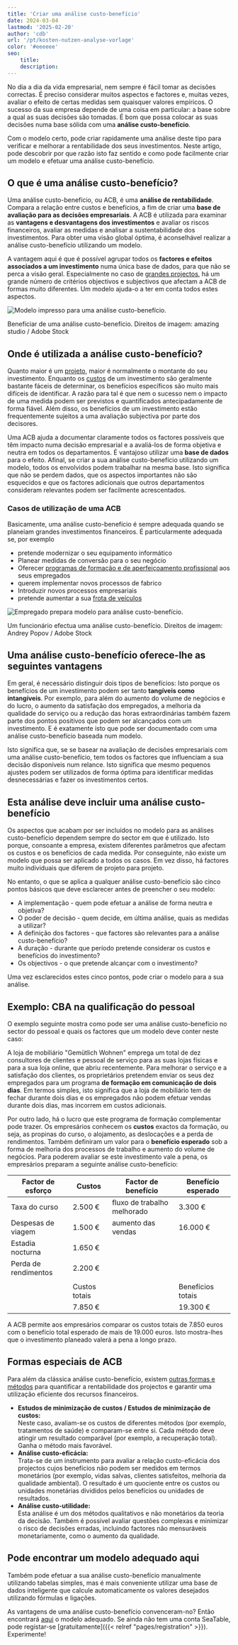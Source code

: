 ```yaml
---
title: 'Criar uma análise custo-benefício'
date: 2024-03-04
lastmod: '2025-02-20'
author: 'cdb'
url: '/pt/kosten-nutzen-analyse-vorlage'
color: '#eeeeee'
seo:
    title:
    description:
---
```


No dia a dia da vida empresarial, nem sempre é fácil tomar as decisões correctas. É preciso considerar muitos aspectos e factores e, muitas vezes, avaliar o efeito de certas medidas sem quaisquer valores empíricos. O sucesso da sua empresa depende de uma coisa em particular: a base sobre a qual as suas decisões são tomadas. É bom que possa colocar as suas decisões numa base sólida com uma **análise custo-benefício**.

Com o modelo certo, pode criar rapidamente uma análise deste tipo para verificar e melhorar a rentabilidade dos seus investimentos. Neste artigo, pode descobrir por que razão isto faz sentido e como pode facilmente criar um modelo e efetuar uma análise custo-benefício.

## O que é uma análise custo-benefício?

Uma análise custo-benefício, ou ACB, é uma **análise de rentabilidade**. Compara a relação entre custos e benefícios, a fim de criar uma **base de avaliação para as decisões empresariais**. A ACB é utilizada para examinar as **vantagens e desvantagens dos investimentos** e avaliar os riscos financeiros, avaliar as medidas e analisar a sustentabilidade dos investimentos. Para obter uma visão global óptima, é aconselhável realizar a análise custo-benefício utilizando um modelo.

A vantagem aqui é que é possível agrupar todos os **factores e efeitos associados a um investimento** numa única base de dados, para que não se perca a visão geral. Especialmente no caso de [grandes projectos](https://seatable.io/pt/projektstrukturplan-vorlage/), há um grande número de critérios objectivos e subjectivos que afectam a ACB de formas muito diferentes. Um modelo ajuda-o a ter em conta todos estes aspectos.

![Modelo impresso para uma análise custo-benefício.](https://seatable.io/wp-content/uploads/2022/08/Kosten-Nutzen-Analyse-Vorlage_AdobeStock_518582008-711x474.jpg)

Beneficiar de uma análise custo-benefício. Direitos de imagem: amazing studio / Adobe Stock

## Onde é utilizada a análise custo-benefício?

Quanto maior é um [projeto](https://seatable.io/pt/vorlagen-projektplanung/), maior é normalmente o montante do seu investimento. Enquanto os [custos](https://seatable.io/pt/budgetplanung-vorlage/) de um investimento são geralmente bastante fáceis de determinar, os benefícios específicos são muito mais difíceis de identificar. A razão para tal é que nem o sucesso nem o impacto de uma medida podem ser previstos e quantificados antecipadamente de forma fiável. Além disso, os benefícios de um investimento estão frequentemente sujeitos a uma avaliação subjectiva por parte dos decisores.

Uma ACB ajuda a documentar claramente todos os factores possíveis que têm impacto numa decisão empresarial e a avaliá-los de forma objetiva e neutra em todos os departamentos. É vantajoso utilizar uma **base de dados** para o efeito. Afinal, se criar a sua análise custo-benefício utilizando um modelo, todos os envolvidos podem trabalhar na mesma base. Isto significa que não se perdem dados, que os aspectos importantes não são esquecidos e que os factores adicionais que outros departamentos consideram relevantes podem ser facilmente acrescentados.

### Casos de utilização de uma ACB

Basicamente, uma análise custo-benefício é sempre adequada quando se planeiam grandes investimentos financeiros. É particularmente adequada se, por exemplo

- pretende modernizar o seu equipamento informático
- Planear medidas de conversão para o seu negócio
- Oferecer [programas de formação e de aperfeiçoamento profissional](https://seatable.io/pt/workshop-planen/) aos seus empregados
- querem implementar novos processos de fabrico
- Introduzir novos processos empresariais
- pretende aumentar a sua [frota de veículos](https://seatable.io/pt/fuhrparkmanagement/)

![Empregado prepara modelo para análise custo-benefício.](images/Kosten-Nutzen-Analyse-Vorlage_AdobeStock_467514550.jpg)

Um funcionário efectua uma análise custo-benefício. Direitos de imagem: Andrey Popov / Adobe Stock

## Uma análise custo-benefício oferece-lhe as seguintes vantagens

Em geral, é necessário distinguir dois tipos de benefícios: Isto porque os benefícios de um investimento podem ser tanto **tangíveis como intangíveis**. Por exemplo, para além do aumento do volume de negócios e do lucro, o aumento da satisfação dos empregados, a melhoria da qualidade do serviço ou a redução das horas extraordinárias também fazem parte dos pontos positivos que podem ser alcançados com um investimento. E é exatamente isto que pode ser documentado com uma análise custo-benefício baseada num modelo.

Isto significa que, se se basear na avaliação de decisões empresariais com uma análise custo-benefício, tem todos os factores que influenciam a sua decisão disponíveis num relance. Isto significa que mesmo pequenos ajustes podem ser utilizados de forma óptima para identificar medidas desnecessárias e fazer os investimentos certos.

## Esta análise deve incluir uma análise custo-benefício

Os aspectos que acabam por ser incluídos no modelo para as análises custo-benefício dependem sempre do sector em que é utilizado. Isto porque, consoante a empresa, existem diferentes parâmetros que afectam os custos e os benefícios de cada medida. Por conseguinte, não existe um modelo que possa ser aplicado a todos os casos. Em vez disso, há factores muito individuais que diferem de projeto para projeto.

No entanto, o que se aplica a qualquer análise custo-benefício são cinco pontos básicos que deve esclarecer antes de preencher o seu modelo:

- A implementação - quem pode efetuar a análise de forma neutra e objetiva?
- O poder de decisão - quem decide, em última análise, quais as medidas a utilizar?
- A definição dos factores - que factores são relevantes para a análise custo-benefício?
- A duração - durante que período pretende considerar os custos e benefícios do investimento?
- Os objectivos - o que pretende alcançar com o investimento?

Uma vez esclarecidos estes cinco pontos, pode criar o modelo para a sua análise.

## Exemplo: CBA na qualificação do pessoal

O exemplo seguinte mostra como pode ser uma análise custo-benefício no sector do pessoal e quais os factores que um modelo deve conter neste caso:

A loja de mobiliário "Gemütlich Wohnen" emprega um total de dez consultores de clientes e pessoal de serviço para as suas lojas físicas e para a sua loja online, que abriu recentemente. Para melhorar o serviço e a satisfação dos clientes, os proprietários pretendem enviar os seus dez empregados para um programa **de formação em comunicação de dois dias**. Em termos simples, isto significa que a loja de mobiliário tem de fechar durante dois dias e os empregados não podem efetuar vendas durante dois dias, mas incorrem em custos adicionais.

Por outro lado, há o lucro que este programa de formação complementar pode trazer. Os empresários conhecem os **custos** exactos da formação, ou seja, as propinas do curso, o alojamento, as deslocações e a perda de rendimentos. Também definiram um valor para o **benefício esperado** sob a forma de melhoria dos processos de trabalho e aumento do volume de negócios. Para poderem avaliar se este investimento vale a pena, os empresários preparam a seguinte análise custo-benefício:

| Factor de esforço    | Custos        | Factor de benefício         | Benefício esperado |
| -------------------- | ------------- | --------------------------- | ------------------ |
| Taxa do curso        | 2.500 €       | fluxo de trabalho melhorado | 3.300 €            |
| Despesas de viagem   | 1.500 €       | aumento das vendas          | 16.000 €           |
| Estadia nocturna     | 1.650 €       |                             |                    |
| Perda de rendimentos | 2.200 €       |                             |                    |
|                      |               |                             |                    |
|                      | Custos totais |                             | Benefícios totais  |
|                      | 7.850 €       |                             | 19.300 €           |

A ACB permite aos empresários comparar os custos totais de 7.850 euros com o benefício total esperado de mais de 19.000 euros. Isto mostra-lhes que o investimento planeado valerá a pena a longo prazo.

## Formas especiais de ACB

Para além da clássica análise custo-benefício, existem [outras formas e métodos](https://de.wikipedia.org/wiki/Kosten-Nutzen-Analyse) para quantificar a rentabilidade dos projectos e garantir uma utilização eficiente dos recursos financeiros.

- **Estudos de minimização de custos / Estudos de minimização de custos:**  
   Neste caso, avaliam-se os custos de diferentes métodos (por exemplo, tratamentos de saúde) e comparam-se entre si. Cada método deve atingir um resultado comparável (por exemplo, a recuperação total). Ganha o método mais favorável.
- **Análise custo-eficácia:**  
   Trata-se de um instrumento para avaliar a relação custo-eficácia dos projectos cujos benefícios não podem ser medidos em termos monetários (por exemplo, vidas salvas, clientes satisfeitos, melhoria da qualidade ambiental). O resultado é um quociente entre os custos ou unidades monetárias divididos pelos benefícios ou unidades de resultados.
- **Análise custo-utilidade:**  
   Esta análise é um dos métodos qualitativos e não monetários da teoria da decisão. Também é possível avaliar questões complexas e minimizar o risco de decisões erradas, incluindo factores não mensuráveis monetariamente, como o aumento da qualidade.

## Pode encontrar um modelo adequado aqui

Também pode efetuar a sua análise custo-benefício manualmente utilizando tabelas simples, mas é mais conveniente utilizar uma base de dados inteligente que calcule automaticamente os valores desejados utilizando fórmulas e ligações.

As vantagens de uma análise custo-benefício convenceram-no? Então encontrará [aqui](https://seatable.io/pt/vorlage/le5dfgmarq6nvyuzgyafwq/) o modelo adequado. Se ainda não tem uma conta SeaTable, pode registar-se [gratuitamente]({{< relref "pages/registration" >}}). Experimente!
